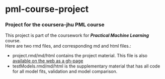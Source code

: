 # pml-course-project  
### Project for the coursera-jhu PML course
This project is part of the coursework for  _**Practical Machine Learning**_ course.  
Here are two rmd files, and corresponding md and html files.:  
- project.rmd/md/html contains the project material. This file is also [available on the web as a gh-page](https://shahstewart.github.io/pml-project/)
- testModels.rmd/md/html is the supplementary material that has all code for all model fits, validation and model comparison.  
